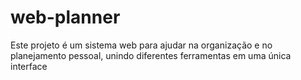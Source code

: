 # web-planner

Este projeto é um sistema web para ajudar na organização e no planejamento pessoal, unindo diferentes ferramentas em uma única interface

